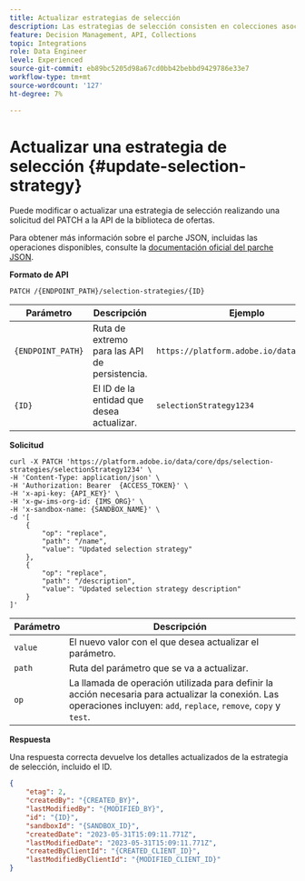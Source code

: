 ```yaml
---
title: Actualizar estrategias de selección
description: Las estrategias de selección consisten en colecciones asociadas con restricciones y métodos de clasificación para determinar ofertas.
feature: Decision Management, API, Collections
topic: Integrations
role: Data Engineer
level: Experienced
source-git-commit: eb89bc5205d98a67cd0bb42bebbd9429786e33e7
workflow-type: tm+mt
source-wordcount: '127'
ht-degree: 7%

---
```



# Actualizar una estrategia de selección {#update-selection-strategy}

Puede modificar o actualizar una estrategia de selección realizando una solicitud del PATCH a la API de la biblioteca de ofertas.

Para obtener más información sobre el parche JSON, incluidas las operaciones disponibles, consulte la [documentación oficial del parche JSON](http://jsonpatch.com/).

**Formato de API**

```http
PATCH /{ENDPOINT_PATH}/selection-strategies/{ID}
```

| Parámetro | Descripción | Ejemplo |
| --------- | ----------- | ------- |
| `{ENDPOINT_PATH}` | Ruta de extremo para las API de persistencia. | `https://platform.adobe.io/data/core/dps` |
| `{ID}` | El ID de la entidad que desea actualizar. | `selectionStrategy1234` |

**Solicitud**

```shell
curl -X PATCH 'https://platform.adobe.io/data/core/dps/selection-strategies/selectionStrategy1234' \
-H 'Content-Type: application/json' \
-H 'Authorization: Bearer  {ACCESS_TOKEN}' \
-H 'x-api-key: {API_KEY}' \
-H 'x-gw-ims-org-id: {IMS_ORG}' \
-H 'x-sandbox-name: {SANDBOX_NAME}' \
-d '[
    {
        "op": "replace",
        "path": "/name",
        "value": "Updated selection strategy"
    },
    {
        "op": "replace",
        "path": "/description",
        "value": "Updated selection strategy description"
    }
]'
```

| Parámetro | Descripción |
| --------- | ----------- |
| `value` | El nuevo valor con el que desea actualizar el parámetro. |
| `path` | Ruta del parámetro que se va a actualizar. |
| `op` | La llamada de operación utilizada para definir la acción necesaria para actualizar la conexión. Las operaciones incluyen: `add`, `replace`, `remove`, `copy` y `test`. |

**Respuesta**

Una respuesta correcta devuelve los detalles actualizados de la estrategia de selección, incluido el ID.

```json
{
    "etag": 2,
    "createdBy": "{CREATED_BY}",
    "lastModifiedBy": "{MODIFIED_BY}",
    "id": "{ID}",
    "sandboxId": "{SANDBOX_ID}",
    "createdDate": "2023-05-31T15:09:11.771Z",
    "lastModifiedDate": "2023-05-31T15:09:11.771Z",
    "createdByClientId": "{CREATED_CLIENT_ID}",
    "lastModifiedByClientId": "{MODIFIED_CLIENT_ID}"
}
```
